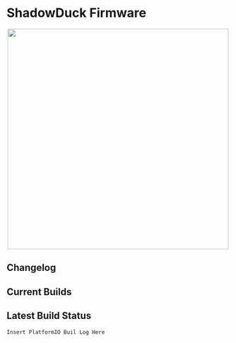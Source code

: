 # ShadowDuck Firmware

<!-- Repo Cover Image -->
<p align="center">
<img align="center" src="https://github.com/KobolSystems/ShadowDuck_Firmware/blob/main/repoLogo.png?raw=true" width="500px"/>
</p>

## Changelog

## Current Builds

## Latest Build Status
```C++
Insert PlatformIO Buil Log Here
```
